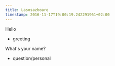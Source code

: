 ```yaml
---
title: Lasosazboare
timestamp: 2016-11-17T19:00:19.242291961+02:00
---
```


Hello
* greeting

What's your name?
* question/personal
